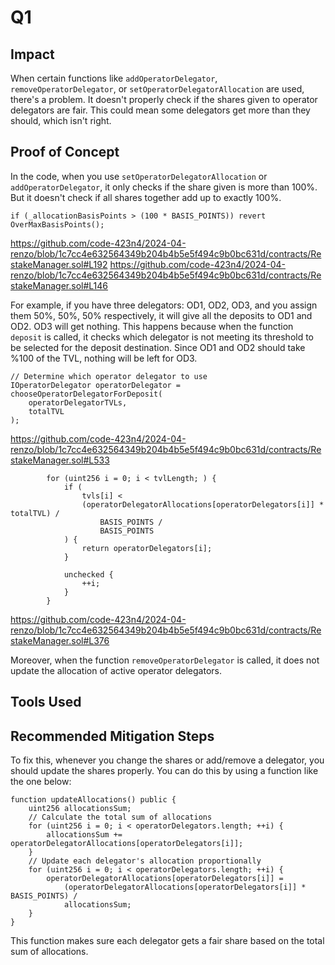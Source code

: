 # Q1
## Impact
When certain functions like `addOperatorDelegator`, `removeOperatorDelegator`, or `setOperatorDelegatorAllocation` are used, there's a problem. It doesn't properly check if the shares given to operator delegators are fair. This could mean some delegators get more than they should, which isn't right.

## Proof of Concept
In the code, when you use `setOperatorDelegatorAllocation` or `addOperatorDelegator`, it only checks if the share given is more than 100%. But it doesn't check if all shares together add up to exactly 100%.
```solidity
if (_allocationBasisPoints > (100 * BASIS_POINTS)) revert OverMaxBasisPoints();
```
https://github.com/code-423n4/2024-04-renzo/blob/1c7cc4e632564349b204b4b5e5f494c9b0bc631d/contracts/RestakeManager.sol#L192
https://github.com/code-423n4/2024-04-renzo/blob/1c7cc4e632564349b204b4b5e5f494c9b0bc631d/contracts/RestakeManager.sol#L146

For example, if you have three delegators: OD1, OD2, OD3, and you assign them 50%, 50%, 50% respectively, it will give all the deposits to OD1 and OD2. OD3 will get nothing. This happens because when the function `deposit` is called, it checks which delegator is not meeting its threshold to be selected for the deposit destination. Since OD1 and OD2 should take %100 of the TVL, nothing will be left for OD3.
```solidity
// Determine which operator delegator to use
IOperatorDelegator operatorDelegator = chooseOperatorDelegatorForDeposit(
    operatorDelegatorTVLs,
    totalTVL
);
```
https://github.com/code-423n4/2024-04-renzo/blob/1c7cc4e632564349b204b4b5e5f494c9b0bc631d/contracts/RestakeManager.sol#L533
```solidity
        for (uint256 i = 0; i < tvlLength; ) {
            if (
                tvls[i] <
                (operatorDelegatorAllocations[operatorDelegators[i]] * totalTVL) /
                    BASIS_POINTS /
                    BASIS_POINTS
            ) {
                return operatorDelegators[i];
            }

            unchecked {
                ++i;
            }
        }
```
https://github.com/code-423n4/2024-04-renzo/blob/1c7cc4e632564349b204b4b5e5f494c9b0bc631d/contracts/RestakeManager.sol#L376

Moreover, when the function `removeOperatorDelegator` is called, it does not update the allocation of active operator delegators.

## Tools Used

## Recommended Mitigation Steps
To fix this, whenever you change the shares or add/remove a delegator, you should update the shares properly. You can do this by using a function like the one below:

```solidity
function updateAllocations() public {
    uint256 allocationsSum;
    // Calculate the total sum of allocations
    for (uint256 i = 0; i < operatorDelegators.length; ++i) {
        allocationsSum += operatorDelegatorAllocations[operatorDelegators[i]];
    }
    // Update each delegator's allocation proportionally
    for (uint256 i = 0; i < operatorDelegators.length; ++i) {
        operatorDelegatorAllocations[operatorDelegators[i]] =
            (operatorDelegatorAllocations[operatorDelegators[i]] * BASIS_POINTS) /
            allocationsSum;
    }
}
```
This function makes sure each delegator gets a fair share based on the total sum of allocations.